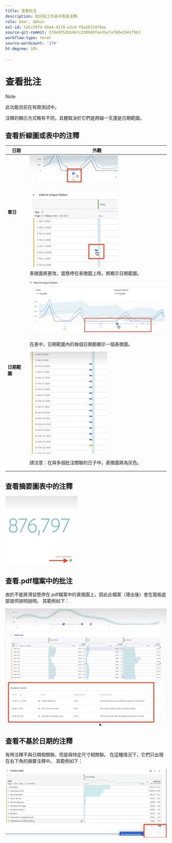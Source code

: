 ```yaml
---
title: 查看批注
description: 如何在工作區中查看注釋。
role: User, Admin
exl-id: 52b179fd-d9a4-4119-a3c6-f6a36f24f8ea
source-git-commit: 37de8752b5467cd30969fee35efa78de2941f963
workflow-type: tm+mt
source-wordcount: '174'
ht-degree: 10%

---
```


# 查看批注

>[!NOTE]
>
>此功能目前在有限測試中。

注釋的顯示方式略有不同，具體取決於它們是跨越一天還是日期範圍。

## 查看折線圖或表中的注釋

| 日期 | 外觀 |
| --- | --- |
| **單日** | ![](assets/single-day.png) |
| **日期範圍** | 表徵圖將更改，當懸停在表徵圖上時，將顯示日期範圍。<p>![](assets/multi-day.png)<p>在表中，日期範圍內的每個日期都顯示一個表徵圖。<p>![](assets/multi-day-table.png)<p>請注意：在與多個批注關聯的日子中，表徵圖將為灰色。 |

## 查看摘要圖表中的注釋

![](assets/ann-summary.png)

## 查看.pdf檔案中的批注

由於不能將滑鼠懸停在.pdf檔案中的表徵圖上，因此此檔案（導出後）會在面板底部提供說明說明。 其範例如下：

![](assets/ann-pdf.png)

## 查看不基於日期的注釋

有時注釋不與日期相關聯，而是與特定尺寸相關聯。 在這種情況下，它們只出現在右下角的摘要注釋中。 其範例如下：

![](assets/non-date.png)
